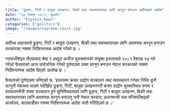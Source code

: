 ```yaml
---
title: "ढुङ्गा, गिटी र बालुवा उत्खनन, बिक्री तथा व्यवस्थापनका लागि कानून बनाउन सर्वोच्चको आदेश"
date: "३० श्रावण २०८१, बुधवार"
author: "Express Newz"
categories: ["politics"]
image: "/images/supreme-court.jpg"
---
```


सर्वोच्च अदालतले ढुङ्गा, गिटी र बालुवा उत्खनन, बिक्री तथा व्यवस्थापनका लागि आवश्यक कानून बनाउन सरकारका नाममा निर्देशनात्मक आदेश गरेको छ ।

न्यायाधीशद्वय तीलप्रसाद श्रेष्ठ र अब्दुल अजीज मुलसमानको संयुक्त इजलासले २०८१ वैशाख १७ गते गरेको फैसलाको आज सार्वजनिक गरेको पूर्णपाठमा उक्त कानून बनाउन नेपाल सरकारको नाममा निर्देशनात्मक आदेश दिएको उल्लेख छ ।

फैसलाको पूर्णपाठमा भनिएको छ, ‘हालसम्म क्रसर उद्योग सञ्चालन तथा व्यवस्थापन गर्नका निम्ति कुनै कानुनी व्यवस्था भएको नदेखिँदा ढुङ्गा, गिटी, बालुवा उत्खननगरी कसर उद्योग सुव्यवस्थित रुपमा र वातावरणमैत्री रुपमा सञ्चालन हुने सुनिश्चितताको लागि ढुङ्गा, गिटी र बालुवा उत्खनन, बिक्री तथा व्यवस्थापनका लागि आवश्यक कानुन बनाउनु भनी नेपाल सरकार, प्रधानमन्त्री तथा मन्त्रिपरिषद्को कार्यालय, काठमाडौँका नाममा निर्देशनात्मक आदेश जारी गरिदिएको छ ।’